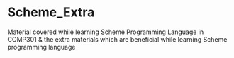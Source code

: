 # Scheme_Extra

Material covered while learning Scheme Programming Language in COMP301 & the extra materials which are beneficial while learning Scheme programming language
